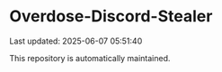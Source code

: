# Overdose-Discord-Stealer

Last updated: 2025-06-07 05:51:40

This repository is automatically maintained.
